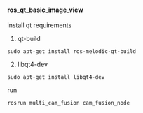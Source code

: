 #### ros_qt_basic_image_view
install qt requirements
1. qt-build
```
sudo apt-get install ros-melodic-qt-build
```
2. libqt4-dev
```
sudo apt-get install libqt4-dev
```

run
```
rosrun multi_cam_fusion cam_fusion_node
```